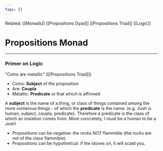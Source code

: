 ```yaml
---
Tags: []
---
```

Related: [[Monads]] [[Propositions Dyad]] [[Propositions Triad]] [[Logic]]
# Propositions Monad

---

### Primer on Logic

"Coins are metallic" ([[Propositions Triad]])
- Coins: **Subject** of the proposition
- Are: **Coupla**
- Metallic: **Predicate** or that which is affirmed

A **subject** is the name of a thing, or class of things contained among the more numerous things - of which the **predicate** is the name. (e.g. Josh is human; subject, coupla, predicate). Therefore a predicate is the class of which an instation comes from. More concretely; I must be a human to be a Josh!

- Propositions can be negative: the rocks NOT flammible (the rocks are not of the class flammible).
- Propositions can be hypothetical: if the stoves on, it will scald you.
